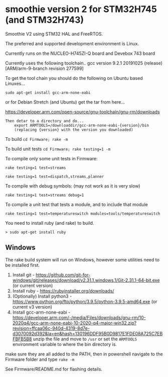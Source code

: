 # smoothie version 2 for STM32H745 (and STM32H743)
Smoothie V2 using STM32 HAL and FreeRTOS.

The preferred and supported development environment is Linux.

Currently runs on the NUCLEO-H745ZI-Q board and Devebox 743 board

Currently uses the following toolchain..
    gcc version 9.2.1 20191025 (release) [ARM/arm-9-branch revision 277599]
    
To get the tool chain you should do the following on Ubuntu based Linuxes...

    sudo apt-get install gcc-arm-none-eabi

or for Debian Stretch (and Ubuntu) get the tar from here...

   https://developer.arm.com/open-source/gnu-toolchain/gnu-rm/downloads

    Then detar to a directory and do...
        export ARMTOOLS=/downloaddir/gcc-arm-none-eabi-{version}/bin
        (replacing {version} with the version you downloaded)

To build ```cd Firmware; rake -m```

To build unit tests ```cd Firmware; rake testing=1 -m```

To compile only some unit tests in Firmware:

```rake testing=1 test=streams```

```rake testing=1 test=dispatch,streams,planner```

To compile with debug symbols: (may not work as it is very slow)

```rake testing=1 test=streams debug=1```

To compile a unit test that tests a module, and to include that module

```rake testing=1 test=temperatureswitch modules=tools/temperatureswitch```

You need to install ruby (and rake) to build.

```> sudo apt-get install ruby```

## Windows
The rake build system will run on Windows, however some utilities need to be installed first.

1. Install git - https://github.com/git-for-windows/git/releases/download/v2.31.1.windows.1/Git-2.31.1-64-bit.exe (or current version)
2. Install ruby - https://rubyinstaller.org/downloads/
3. (Optionally) Install python3 - https://www.python.org/ftp/python/3.9.5/python-3.9.5-amd64.exe (or current v3 version)
4. Install gcc-arm-none-eabi - https://developer.arm.com/-/media/Files/downloads/gnu-rm/10-2020q4/gcc-arm-none-eabi-10-2020-q4-major-win32.zip?revision=ffcaa06c-940d-4319-8d7e-d3070092d392&la=en&hash=130196DDF95B0D9817E1FDE08A725C7EBFBFB5B8 unzip the file and move to ```/usr``` or set the ```ARMTOOLS``` environment variable to where the bin directory is.

make sure they are all added to the PATH, then in powershell navigate to the Firmware folder and type ```rake -m```

See Firmware/README.md for flashing details.

